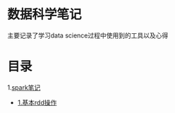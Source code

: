 # 数据科学笔记

主要记录了学习data science过程中使用到的工具以及心得

# 目录

1.[spark笔记](spark-notes)
  - [1.基本rdd操作](spark-notes/basic-rdd-operations.ipynb)

